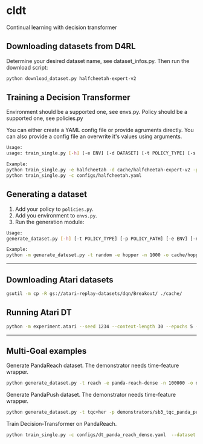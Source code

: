 # cldt
Continual learning with decision transformer

## Downloading datasets from D4RL

Determine your desired dataset name, see dataset_infos.py. Then run the download script:

```bash
python download_dataset.py halfcheetah-expert-v2
```

## Training a Decision Transformer

Environment should be a supported one, see envs.py.
Policy should be a supported one, see policies.py

You can either create a YAML config file or provide agruments directly. You can also provide a config file an overwrite it's values using arguments.

```bash
Usage:
usage: train_single.py [-h] [-e ENV] [-d DATASET] [-t POLICY_TYPE] [-s SAVE_PATH] [--seed SEED] [--render] [--policy-kwargs POLICY_KWARGS] [--training-kwargs TRAINING_KWARGS] [--eval-kwargs EVAL_KWARGS] [-c CONFIG]

Example:
python train_single.py -e halfcheetah -d cache/halfcheetah-expert-v2 -p dt -s trained/haflcheetah-dt --seed 1234
python train_single.py -c configs/halfcheetah.yaml
```

## Generating a dataset

1. Add your policy to `policies.py`.
2. Add you environment to `envs.py`.
3. Run the generation module:

```bash
Usage: 
generate_dataset.py [-h] [-t POLICY_TYPE] [-p POLICY_PATH] [-e ENV] [-n NUM_EPISODES] [-o OUTPUT_PATH] [--render] [--seed SEED]

Example:
python -m generate_dateset.py -t random -e hopper -n 1000 -o cache/hopper.pkl --render --seed 0
```


----

## Downloading Atari datasets

```bash
gsutil -m cp -R gs://atari-replay-datasets/dqn/Breakout/ ./cache/
```

## Running Atari DT

```bash
python -m experiment.atari --seed 1234 --context-length 30 --epochs 5 --model-type reward_conditioned --num-steps 500000 --num-buffers 50 --game Breakout --batch-size 128
```


---

## Multi-Goal examples

Generate PandaReach dataset. The demonstrator needs time-feature wrapper.

```bash
python generate_dataset.py -t reach -e panda-reach-dense -n 100000 -o datasets/panda_reach_dense_100k.pkl -w time-feature
```

Generate PandaPush dataset. The demonstrator needs time-feature wrapper.

```bash
python generate_dataset.py -t tqc+her -p demonstrators/sb3_tqc_panda_push_sparse.zip -e panda-push-sparse -n 100000 -o datasets/panda_push_sparse_100k.pkl -w time-feature
```

Train Decision-Transformer on PandaReach.

```bash
python train_single.py -c configs/dt_panda_reach_dense.yaml  --dataset datasets/panda_reach_dense_100k.pkl 
```
